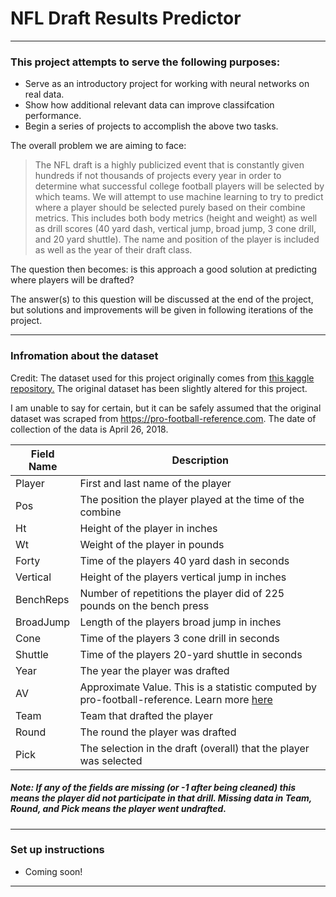 # NFL Draft Results Predictor
***
### This project attempts to serve the following purposes:
* Serve as an introductory project for working with neural networks on real data.
* Show how additional relevant data can improve classifcation performance.
* Begin a series of projects to accomplish the above two tasks.

The overall problem we are aiming to face:
>The NFL draft is a highly publicized event that is constantly given hundreds if not thousands of projects every year in order to determine what successful college football players will be selected by which teams. We will attempt to use machine learning to try to predict where a player should be selected purely based on their combine metrics. This includes both body metrics (height and weight) as well as drill scores (40 yard dash, vertical jump, broad jump, 3 cone drill, and 20 yard shuttle). The name and position of the player is included as well as the year of their draft class.

The question then becomes: is this approach a good solution at predicting where players will be drafted?

The answer(s) to this question will be discussed at the end of the project, but solutions and improvements will be given in following iterations of the project.

***
### Infromation about the dataset
Credit: The dataset used for this project originally comes from [this kaggle repository.](https://www.kaggle.com/savvastj/nfl-combine-data)
The original dataset has been slightly altered for this project.

I am unable to say for certain, but it can be safely assumed that the original dataset was scraped from https://pro-football-reference.com. The date of collection of the data is April 26, 2018.

| Field Name | Description |
| ------ | ------ |
| Player | First and last name of the player |
| Pos | The position the player played at the time of the combine |
| Ht | Height of the player in inches |
| Wt | Weight of the player in pounds |
| Forty | Time of the players 40 yard dash in seconds |
| Vertical | Height of the players vertical jump in inches |
| BenchReps | Number of repetitions the player did of 225 pounds on the bench press |
| BroadJump | Length of the players broad jump in inches |
| Cone | Time of the players 3 cone drill in seconds |
| Shuttle | Time of the players 20-yard shuttle in seconds |
| Year | The year the player was drafted |
| AV | Approximate Value. This is a statistic computed by pro-football-reference. Learn more [here](https://www.sports-reference.com/blog/approximate-value/) |
| Team | Team that drafted the player |
| Round | The round the player was drafted |
| Pick | The selection in the draft (overall) that the player was selected |

##### Note: If any of the fields are missing (or -1 after being cleaned) this means the player did not participate in that drill. Missing data in Team, Round, and Pick means the player went undrafted.
***
### Set up instructions

- Coming soon!

***

